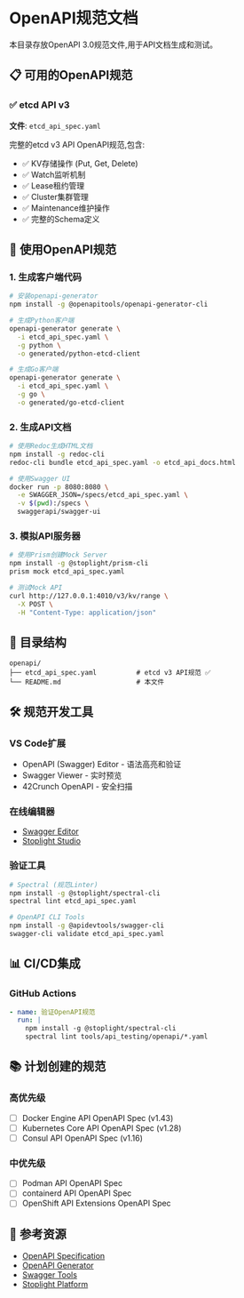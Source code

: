 # OpenAPI规范文档

本目录存放OpenAPI 3.0规范文件,用于API文档生成和测试。

## 📋 可用的OpenAPI规范

### ✅ etcd API v3

**文件**: `etcd_api_spec.yaml`

完整的etcd v3 API OpenAPI规范,包含:

- ✅ KV存储操作 (Put, Get, Delete)
- ✅ Watch监听机制
- ✅ Lease租约管理
- ✅ Cluster集群管理
- ✅ Maintenance维护操作
- ✅ 完整的Schema定义

## 🚀 使用OpenAPI规范

### 1. 生成客户端代码

```bash
# 安装openapi-generator
npm install -g @openapitools/openapi-generator-cli

# 生成Python客户端
openapi-generator generate \
  -i etcd_api_spec.yaml \
  -g python \
  -o generated/python-etcd-client

# 生成Go客户端
openapi-generator generate \
  -i etcd_api_spec.yaml \
  -g go \
  -o generated/go-etcd-client
```

### 2. 生成API文档

```bash
# 使用Redoc生成HTML文档
npm install -g redoc-cli
redoc-cli bundle etcd_api_spec.yaml -o etcd_api_docs.html

# 使用Swagger UI
docker run -p 8080:8080 \
  -e SWAGGER_JSON=/specs/etcd_api_spec.yaml \
  -v $(pwd):/specs \
  swaggerapi/swagger-ui
```

### 3. 模拟API服务器

```bash
# 使用Prism创建Mock Server
npm install -g @stoplight/prism-cli
prism mock etcd_api_spec.yaml

# 测试Mock API
curl http://127.0.0.1:4010/v3/kv/range \
  -X POST \
  -H "Content-Type: application/json"
```

## 📁 目录结构

```
openapi/
├── etcd_api_spec.yaml          # etcd v3 API规范 ✅
└── README.md                   # 本文件
```

## 🛠️ 规范开发工具

### VS Code扩展

- OpenAPI (Swagger) Editor - 语法高亮和验证
- Swagger Viewer - 实时预览
- 42Crunch OpenAPI - 安全扫描

### 在线编辑器

- [Swagger Editor](https://editor.swagger.io/)
- [Stoplight Studio](https://stoplight.io/studio)

### 验证工具

```bash
# Spectral (规范Linter)
npm install -g @stoplight/spectral-cli
spectral lint etcd_api_spec.yaml

# OpenAPI CLI Tools
npm install -g @apidevtools/swagger-cli
swagger-cli validate etcd_api_spec.yaml
```

## 📊 CI/CD集成

### GitHub Actions

```yaml
- name: 验证OpenAPI规范
  run: |
    npm install -g @stoplight/spectral-cli
    spectral lint tools/api_testing/openapi/*.yaml
```

## 📚 计划创建的规范

### 高优先级

- [ ] Docker Engine API OpenAPI Spec (v1.43)
- [ ] Kubernetes Core API OpenAPI Spec (v1.28)
- [ ] Consul API OpenAPI Spec (v1.16)

### 中优先级

- [ ] Podman API OpenAPI Spec
- [ ] containerd API OpenAPI Spec
- [ ] OpenShift API Extensions OpenAPI Spec

## 📖 参考资源

- [OpenAPI Specification](https://spec.openapis.org/oas/v3.0.3)
- [OpenAPI Generator](https://openapi-generator.tech/)
- [Swagger Tools](https://swagger.io/tools/)
- [Stoplight Platform](https://stoplight.io/)
